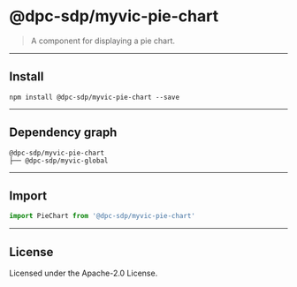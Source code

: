 <!-- GENERATED_DOCS -->
# @dpc-sdp/myvic-pie-chart

> A component for displaying a pie chart.

--------------------------------------------------------------------------------

## Install

```shell
npm install @dpc-sdp/myvic-pie-chart --save
```

--------------------------------------------------------------------------------

## Dependency graph

```shell
@dpc-sdp/myvic-pie-chart
├── @dpc-sdp/myvic-global
```

--------------------------------------------------------------------------------

## Import

```js
import PieChart from '@dpc-sdp/myvic-pie-chart'
```

--------------------------------------------------------------------------------

## License

Licensed under the Apache-2.0 License.

<!-- /GENERATED_DOCS -->
